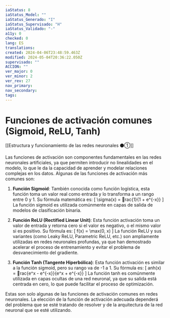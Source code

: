 ```yaml
---
iaStatus: 8
iaStatus_Model: ""
iaStatus_Generado: "I"
iaStatus_Supervisado: "H"
iaStatus_Validado: "-"
a11y: 0
checked: 0
lang: ES
translations: 
created: 2024-04-06T23:48:59.463Z
modified: 2024-05-04T20:36:22.050Z
supervisado: ""
ACCION: ""
ver_major: 0
ver_minor: 2
ver_rev: 27
nav_primary: 
nav_secondary: 
tags:
---
```

# Funciones de activación comunes (Sigmoid, ReLU, Tanh)

[[Estructura y funcionamiento de las  redes neuronales ⚫①]]

Las funciones de activación son componentes fundamentales en las redes neuronales artificiales, ya que permiten introducir no linealidades en el modelo, lo que le da la capacidad de aprender y modelar relaciones complejas en los datos. Algunas de las funciones de activación más comunes son:

1. **Función Sigmoid**: También conocida como función logística, esta función toma un valor real como entrada y lo transforma a un rango entre 0 y 1. Su fórmula matemática es: 
\[ \sigma(x) = rac{1}{1 + e^{-x}} \]
La función sigmoid es utilizada comúnmente en capas de salida de modelos de clasificación binaria.

2. **Función ReLU (Rectified Linear Unit)**: Esta función activación toma un valor de entrada y retorna cero si el valor es negativo, o el mismo valor si es positivo. Su fórmula es:
\[ f(x) = \max(0, x) \]
La función ReLU y sus variantes (como Leaky ReLU, Parametric ReLU, etc.) son ampliamente utilizadas en redes neuronales profundas, ya que han demostrado acelerar el proceso de entrenamiento y evitar el problema de desvanecimiento del gradiente.

3. **Función Tanh (Tangente Hiperbólica)**: Esta función activación es similar a la función sigmoid, pero su rango va de -1 a 1. Su fórmula es:
\[ 	anh(x) = rac{e^x - e^{-x}}{e^x + e^{-x}} \]
La función tanh es comúnmente utilizada en capas ocultas de una red neuronal, ya que su salida está centrada en cero, lo que puede facilitar el proceso de optimización.

Estas son solo algunas de las funciones de activación comunes en redes neuronales. La elección de la función de activación adecuada dependerá del problema que se esté tratando de resolver y de la arquitectura de la red neuronal que se esté utilizando.
